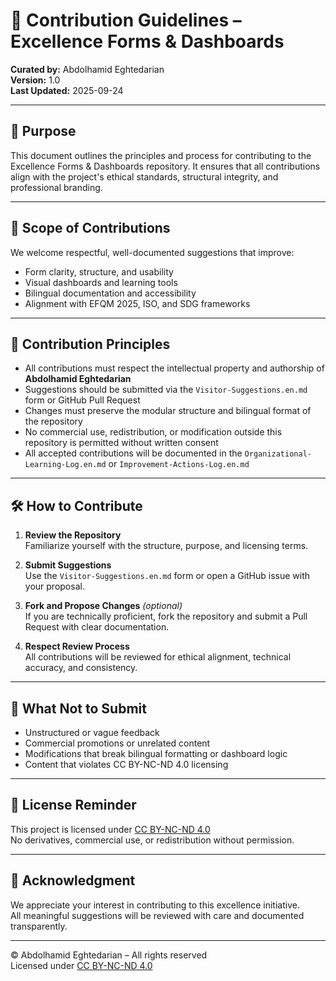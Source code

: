 # 🤝 Contribution Guidelines – Excellence Forms & Dashboards  
**Curated by:** Abdolhamid Eghtedarian  
**Version:** 1.0  
**Last Updated:** 2025-09-24  

---

## 🎯 Purpose

This document outlines the principles and process for contributing to the Excellence Forms & Dashboards repository. It ensures that all contributions align with the project's ethical standards, structural integrity, and professional branding.

---

## 📘 Scope of Contributions

We welcome respectful, well-documented suggestions that improve:

- Form clarity, structure, and usability  
- Visual dashboards and learning tools  
- Bilingual documentation and accessibility  
- Alignment with EFQM 2025, ISO, and SDG frameworks

---

## 📌 Contribution Principles

- All contributions must respect the intellectual property and authorship of **Abdolhamid Eghtedarian**  
- Suggestions should be submitted via the `Visitor-Suggestions.en.md` form or GitHub Pull Request  
- Changes must preserve the modular structure and bilingual format of the repository  
- No commercial use, redistribution, or modification outside this repository is permitted without written consent  
- All accepted contributions will be documented in the `Organizational-Learning-Log.en.md` or `Improvement-Actions-Log.en.md`

---

## 🛠️ How to Contribute

1. **Review the Repository**  
   Familiarize yourself with the structure, purpose, and licensing terms.

2. **Submit Suggestions**  
   Use the `Visitor-Suggestions.en.md` form or open a GitHub issue with your proposal.

3. **Fork and Propose Changes** *(optional)*  
   If you are technically proficient, fork the repository and submit a Pull Request with clear documentation.

4. **Respect Review Process**  
   All contributions will be reviewed for ethical alignment, technical accuracy, and consistency.

---

## 🚫 What Not to Submit

- Unstructured or vague feedback  
- Commercial promotions or unrelated content  
- Modifications that break bilingual formatting or dashboard logic  
- Content that violates CC BY-NC-ND 4.0 licensing

---

## 📜 License Reminder

This project is licensed under [CC BY-NC-ND 4.0](https://creativecommons.org/licenses/by-nc-nd/4.0/)  
No derivatives, commercial use, or redistribution without permission.

---

## 🙏 Acknowledgment

We appreciate your interest in contributing to this excellence initiative.  
All meaningful suggestions will be reviewed with care and documented transparently.

---

© Abdolhamid Eghtedarian – All rights reserved  
Licensed under [CC BY-NC-ND 4.0](https://creativecommons.org/licenses/by-nc-nd/4.0/)
